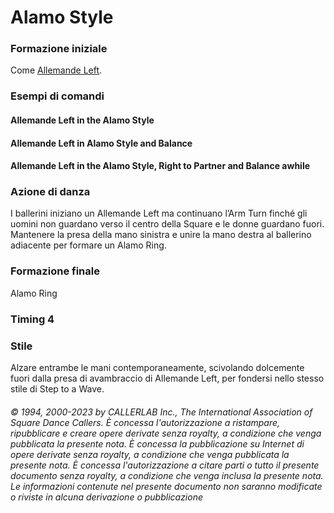 # Alamo Style

### Formazione iniziale
Come [Allemande Left](../b1/allemande.md).

### Esempi di comandi
#### Allemande Left in the Alamo Style
#### Allemande Left in Alamo Style and Balance
#### Allemande Left in the Alamo Style, Right to Partner and Balance awhile

### Azione di danza
I ballerini iniziano un Allemande Left ma continuano l’Arm Turn finché gli uomini non guardano
verso il centro della Square e le donne guardano fuori. Mantenere la presa della mano sinistra e unire la mano
destra al ballerino adiacente per formare un Alamo Ring.

### Formazione finale
Alamo Ring

### Timing 4

### Stile
Alzare entrambe le mani contemporaneamente, scivolando dolcemente fuori dalla presa di avambraccio di
Allemande Left, per fondersi nello stesso stile di Step to a Wave.

###### © 1994, 2000-2023 by CALLERLAB Inc., The International Association of Square Dance Callers.  È concessa l'autorizzazione a ristampare, ripubblicare e creare opere derivate senza royalty, a condizione che venga pubblicata la presente nota. È concessa la pubblicazione su Internet di opere derivate senza royalty, a condizione che venga pubblicata la presente nota. È concessa l'autorizzazione a citare parti o tutto il presente documento senza royalty, a condizione che venga inclusa la presente nota. Le informazioni contenute nel presente documento non saranno modificate o riviste in alcuna derivazione o pubblicazione